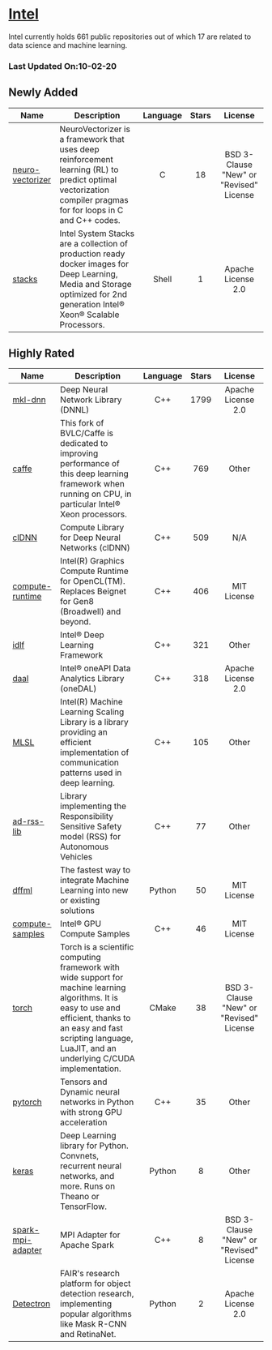 # [Intel](https://github.com/intel)

Intel currently holds 661 public repositories out of which 17 are related to data science and machine learning.

 ### Last Updated On:10-02-20

## Newly Added

| Name | Description | Language | Stars | License |
| ---- | ----------- | :--------: | :-----: | :-------: |
| [neuro-vectorizer](https://github.com/intel/neuro-vectorizer) | NeuroVectorizer is a framework that uses deep reinforcement learning (RL) to predict optimal vectorization compiler pragmas for for loops in C and C++ codes.  | C | 18 | BSD 3-Clause "New" or "Revised" License |
| [stacks](https://github.com/intel/stacks) | Intel System Stacks are a collection of production ready docker images for Deep Learning, Media and Storage optimized for 2nd generation Intel® Xeon® Scalable Processors. | Shell | 1 | Apache License 2.0 |

## Highly Rated

| Name | Description | Language | Stars | License |
| ---- | ----------- | :--------: | :-----: | :-------: |
 | [mkl-dnn](https://github.com/intel/mkl-dnn) | Deep Neural Network Library (DNNL) | C++ | 1799 | Apache License 2.0 |
| [caffe](https://github.com/intel/caffe) | This fork of BVLC/Caffe is dedicated to improving performance of this deep learning framework when running on CPU, in particular Intel® Xeon processors. | C++ | 769 | Other |
| [clDNN](https://github.com/intel/clDNN) | Compute Library for Deep Neural Networks (clDNN) | C++ | 509 | N/A |
| [compute-runtime](https://github.com/intel/compute-runtime) | Intel(R) Graphics Compute Runtime for OpenCL(TM). Replaces Beignet for Gen8 (Broadwell) and beyond. | C++ | 406 | MIT License |
| [idlf](https://github.com/intel/idlf) | Intel® Deep Learning Framework | C++ | 321 | Other |
| [daal](https://github.com/intel/daal) | Intel® oneAPI Data Analytics Library (oneDAL) | C++ | 318 | Apache License 2.0 |
| [MLSL](https://github.com/intel/MLSL) | Intel(R) Machine Learning Scaling Library is a library providing an efficient implementation of communication patterns used in deep learning. | C++ | 105 | Other |
| [ad-rss-lib](https://github.com/intel/ad-rss-lib) | Library implementing the Responsibility Sensitive Safety model (RSS) for Autonomous Vehicles | C++ | 77 | Other |
| [dffml](https://github.com/intel/dffml) | The fastest way to integrate Machine Learning into new or existing solutions | Python | 50 | MIT License |
| [compute-samples](https://github.com/intel/compute-samples) |  Intel® GPU Compute Samples | C++ | 46 | MIT License |
| [torch](https://github.com/intel/torch) | Torch is a scientific computing framework with wide support for machine learning algorithms. It is easy to use and efficient, thanks to an easy and fast scripting language, LuaJIT, and an underlying C/CUDA implementation. | CMake | 38 | BSD 3-Clause "New" or "Revised" License |
| [pytorch](https://github.com/intel/pytorch) | Tensors and Dynamic neural networks in Python  with strong GPU acceleration | C++ | 35 | Other |
| [keras](https://github.com/intel/keras) | Deep Learning library for Python. Convnets, recurrent neural networks, and more. Runs on Theano or TensorFlow. | Python | 8 | Other |
| [spark-mpi-adapter](https://github.com/intel/spark-mpi-adapter) | MPI Adapter for Apache Spark | C++ | 8 | BSD 3-Clause "New" or "Revised" License |
| [Detectron](https://github.com/intel/Detectron) | FAIR's research platform for object detection research, implementing popular algorithms like Mask R-CNN and RetinaNet. | Python | 2 | Apache License 2.0 |
